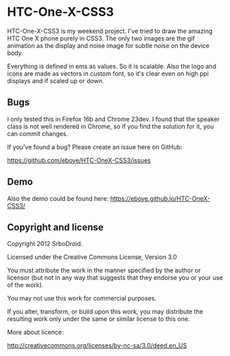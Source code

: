 HTC-One-X-CSS3
==============

HTC-One-X-CSS3 is my weekend project. I've tried to draw the amazing HTC One X phone purely in CSS3. The only two images are the gif animation as the display and noise image for subtle noise on the device body.

Everything is defined in ems as values. So it is scalable. Also the logo and icons are made as vectors in custom font, so it's clear even on high ppi displays and if scaled up or down.

Bugs
-----------

I only tested this in Firefox 16b and Chrome 23dev. I found that the speaker class is not well rendered in Chrome, so if you find the solution for it, you can commit changes.

If you've found a bug? Please create an issue here on GitHub:

https://github.com/eboye/HTC-OneX-CSS3/issues

Demo
-----------
Also the demo could be found here:
https://eboye.github.io/HTC-OneX-CSS3/

Copyright and license
-----------

Copyright 2012 SrboDroid.

Licensed under the Creative Commons License, Version 3.0

You must attribute the work in the manner specified by the author or licensor (but not in any way that suggests that they endorse you or your use of the work). 

You may not use this work for commercial purposes. 

 If you alter, transform, or build upon this work, you may distribute the resulting work only under the same or similar license to this one.
 
 More about licence:

http://creativecommons.org/licenses/by-nc-sa/3.0/deed.en_US
